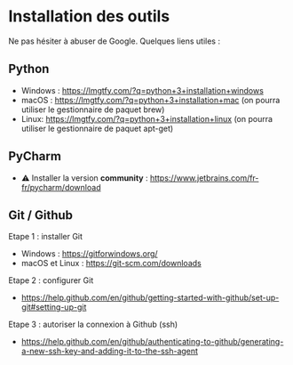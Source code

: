 # Installation des outils

Ne pas hésiter à abuser de Google. Quelques liens utiles :

## Python
* Windows : https://lmgtfy.com/?q=python+3+installation+windows
* macOS : https://lmgtfy.com/?q=python+3+installation+mac (on pourra utiliser le gestionnaire de paquet brew)
* Linux: https://lmgtfy.com/?q=python+3+installation+linux (on pourra utiliser le gestionnaire de paquet apt-get)

## PyCharm
* :warning: Installer la version **community** : https://www.jetbrains.com/fr-fr/pycharm/download

## Git / Github
Etape 1 : installer Git 
* Windows : https://gitforwindows.org/
* macOS et Linux : https://git-scm.com/downloads

Etape 2 : configurer Git 
* https://help.github.com/en/github/getting-started-with-github/set-up-git#setting-up-git

Etape 3 : autoriser la connexion à Github (ssh)
* https://help.github.com/en/github/authenticating-to-github/generating-a-new-ssh-key-and-adding-it-to-the-ssh-agent

